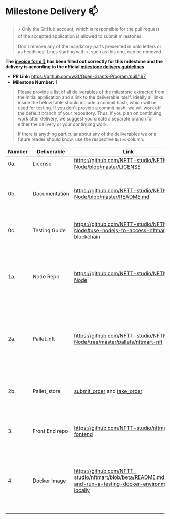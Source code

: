 # Milestone Delivery :mailbox:

> ⚡ Only the GitHub account, which is responsible for the pull request of the accepted application is allowed to submit milestones.
>
> Don't remove any of the mandatory parts presented in bold letters or as headlines! Lines starting with `>`, such as this one, can be removed.

**The [invoice form :pencil:](https://forms.gle/8Wx7nxtq8fKrsuEz8) has been filled out correctly for this milestone and the delivery is according to the official [milestone delivery guidelines](https://github.com/w3f/General-Grants-Program/blob/master/grants/milestone-deliverables-guidelines.md).**

* **PR Link:** https://github.com/w3f/Open-Grants-Program/pull/167
* **Milestone Number:** 1

> Please provide a list of all deliverables of the milestone extracted from the initial application and a link to the deliverable itself. Ideally all links inside the below table should include a commit hash, which will be used for testing. If you don't provide a commit hash, we will work off the default branch of your repository. Thus, if you plan on continuing work after delivery, we suggest you create a separate branch for either the delivery or your continuing work.
>
> If there is anything particular about any of the deliverables we or a future reader should know, use the respective `Notes` column.



| **Number** | **Deliverable** | **Link**                                                     | **Notes**                                                    |
| ---------- | --------------- | ------------------------------------------------------------ | ------------------------------------------------------------ |
| 0a.        | License         | https://github.com/NFTT-studio/NFTMart-Node/blob/master/LICENSE | Apache License 2.0                                           |
| 0b.        | Documentation   | https://github.com/NFTT-studio/NFTMart-Node/blob/master/README.md | Documents containing the description of whole architecture  design for NFTStore. |
| 0c.        | Testing Guide   | https://github.com/NFTT-studio/NFTMart-Node#use-nodejs-to-access-nftmart-blockchain | We will provide a full test suite and guide.                 |
| 1a.        | Node Repo       | https://github.com/NFTT-studio/NFTMart-Node                  | Substrate node source code, depend on Acala [ORML-nft](https://github.com/open-web3-stack/open-runtime-module-library/tree/8053ddb300eba954465d488161eee121475ed2e5/nft),[ORML-utilities](https://github.com/open-web3-stack/open-runtime-module-library/tree/8053ddb300eba954465d488161eee121475ed2e5/utilities),[ORML-traits](https://github.com/open-web3-stack/open-runtime-module-library/tree/8053ddb300eba954465d488161eee121475ed2e5/traits),[ORML-tokens](https://github.com/open-web3-stack/open-runtime-module-library/tree/8053ddb300eba954465d488161eee121475ed2e5/tokens),[ORML-currencies](https://github.com/open-web3-stack/open-runtime-module-library/tree/8053ddb300eba954465d488161eee121475ed2e5/currencies) |
| 2a.        | Pallet_nft      | https://github.com/NFTT-studio/NFTMart-Node/tree/master/pallets/nftmart-nft | Complete the development of pallet_nft and implement the ERC721 standard, include nft order and trade |
| 2b.        | Pallet_store    | [submit_order](https://github.com/NFTT-studio/NFTMart-Node/blob/master/pallets/nftmart-nft/src/lib.rs#L450) and [take_order](https://github.com/NFTT-studio/NFTMart-Node/blob/master/pallets/nftmart-nft/src/lib.rs#L390) | Complete the development of pallet_store func submit_order and take_order in Pallet_nft  |
| 3.         | Front End repo  | https://github.com/NFTT-studio/nftmart-fontend               | Complete the development of the basic interactive page       |
| 4.         | Docker Image    | https://github.com/NFTT-studio/nftmart/blob/beta/README.md#build-and-run-a-testing-docker-environment-locally | The NFTStore Network docker image contains the POC version running anywhere to verify the idea of the NFTStore. |
